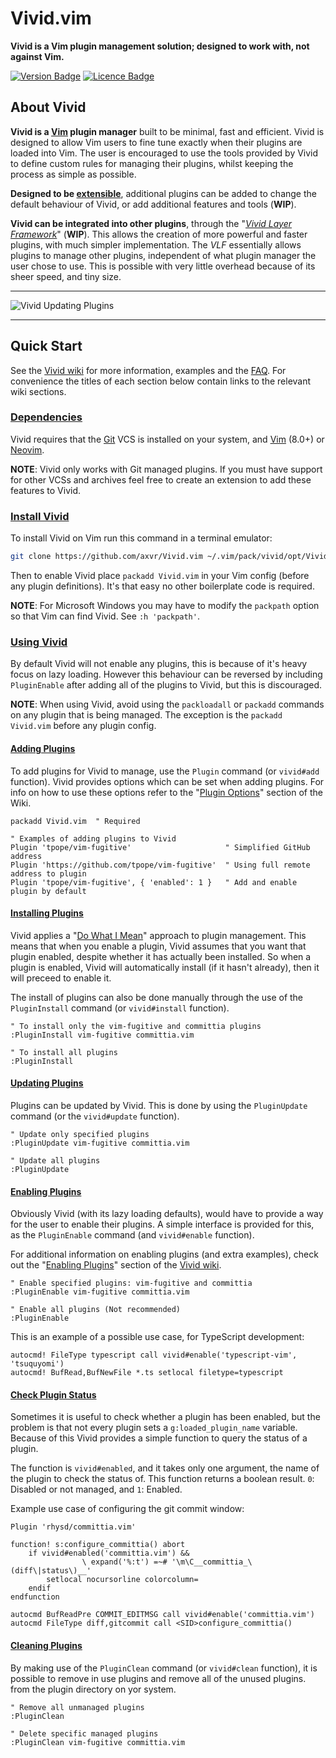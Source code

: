 # Vivid.vim

**Vivid is a Vim plugin management solution; designed to work with, not against
Vim.**

<!-- Badges made using https://shields.io/ -->
[![Version Badge](https://img.shields.io/badge/Version-v1.0.0--alpha.3-brightgreen.svg)](https://github.com/axvr/Vivid.vim/releases)
[![Licence Badge](https://img.shields.io/badge/Licence-MIT-blue.svg)](https://github.com/axvr/Vivid.vim/blob/master/LICENCE)


## About Vivid

**Vivid is a [Vim] plugin manager** built to be minimal, fast and efficient.
Vivid is designed to allow Vim users to fine tune exactly when their plugins are
loaded into Vim. The user is encouraged to use the tools provided by Vivid to
define custom rules for managing their plugins, whilst keeping the process as
simple as possible.

**Designed to be [extensible]()**, additional plugins can be added to change the
default behaviour of Vivid, or add additional features and tools (**WIP**).

**Vivid can be integrated into other plugins**, through the "[*Vivid Layer
Framework*]()" (**WIP**). This allows the creation of more powerful and faster
plugins, with much simpler implementation. The *VLF* essentially allows plugins
to manage other plugins, independent of what plugin manager the user chose to
use. This is possible with very little overhead because of its sheer speed, and
tiny size.


---

![Vivid Updating Plugins](https://github.com/axvr/codedump/raw/master/project-assets/Vivid.vim/vivid-update.png)

---


## Quick Start

See the [Vivid wiki] for more information, examples and the
[FAQ](https://github.com/axvr/Vivid.vim/wiki/FAQ). For convenience the titles of
each section below contain links to the relevant wiki sections.

### [Dependencies](https://github.com/axvr/Vivid.vim/wiki/Installing-Vivid#required-dependencies)

Vivid requires that the [Git](https://git-scm.com) VCS is installed on your
system, and [Vim] \(8.0+\) or [Neovim](https://neovim.io).

**NOTE**: Vivid only works with Git managed plugins. If you must have support
for other VCSs and archives feel free to create an extension to add these
features to Vivid.


### [Install Vivid](https://github.com/axvr/Vivid.vim/wiki/Installing-Vivid#how-to-install-vivid)

To install Vivid on Vim run this command in a terminal emulator:

```sh
git clone https://github.com/axvr/Vivid.vim ~/.vim/pack/vivid/opt/Vivid.vim
```

Then to enable Vivid place `packadd Vivid.vim` in your Vim config (before any
plugin definitions). It's that easy no other boilerplate code is required.

**NOTE**: For Microsoft Windows you may have to modify the `packpath` option so
that Vim can find Vivid. See `:h 'packpath'`.


### [Using Vivid]

By default Vivid will not enable any plugins, this is because of it's heavy
focus on lazy loading. However this behaviour can be reversed by including
`PluginEnable` after adding all of the plugins to Vivid, but this is
discouraged.

**NOTE**: When using Vivid, avoid using the `packloadall` or `packadd` commands
on any plugin that is being managed. The exception is the `packadd Vivid.vim`
before any plugin config.


#### [Adding Plugins](https://github.com/axvr/Vivid.vim/wiki/Managing-Plugins#adding-plugins)

To add plugins for Vivid to manage, use the `Plugin` command (or `vivid#add`
function). Vivid provides options which can be set when adding plugins. For info
on how to use these options refer to the "[Plugin
Options](https://github.com/axvr/Vivid.vim/wiki/Managing-Plugins#plugin-options)"
section of the Wiki.

```vim
packadd Vivid.vim  " Required

" Examples of adding plugins to Vivid
Plugin 'tpope/vim-fugitive'                     " Simplified GitHub address
Plugin 'https://github.com/tpope/vim-fugitive'  " Using full remote address to plugin
Plugin 'tpope/vim-fugitive', { 'enabled': 1 }   " Add and enable plugin by default
```


#### [Installing Plugins](https://github.com/axvr/Vivid.vim/wiki/Managing-Plugins#installing-plugins)

<!-- TODO maybe mention the "Principle of least astonishment" -->
Vivid applies a "[Do What I Mean](https://en.wikipedia.org/wiki/DWIM)" approach
to plugin management. This means that when you enable a plugin, Vivid assumes
that you want that plugin enabled, despite whether it has actually been
installed. So when a plugin is enabled, Vivid will automatically install (if it
hasn't already), then it will preceed to enable it.

The install of plugins can also be done manually through the use of the
`PluginInstall` command (or `vivid#install` function).

```vim
" To install only the vim-fugitive and committia plugins
:PluginInstall vim-fugitive committia.vim

" To install all plugins
:PluginInstall
```


#### [Updating Plugins](https://github.com/axvr/Vivid.vim/wiki/Managing-Plugins#updating-plugins)

Plugins can be updated by Vivid. This is done by using the `PluginUpdate`
command (or the `vivid#update` function).

```vim
" Update only specified plugins
:PluginUpdate vim-fugitive committia.vim

" Update all plugins
:PluginUpdate
```


#### [Enabling Plugins]

Obviously Vivid (with its lazy loading defaults), would have to provide a way
for the user to enable their plugins. A simple interface is provided for this,
as the `PluginEnable` command (and `vivid#enable` function).

For additional information on enabling plugins (and extra examples), check out
the "[Enabling Plugins]" section of the [Vivid wiki].

```vim
" Enable specified plugins: vim-fugitive and committia
:PluginEnable vim-fugitive committia.vim

" Enable all plugins (Not recommended)
:PluginEnable
```

This is an example of a possible use case, for TypeScript development:

```vim
autocmd! FileType typescript call vivid#enable('typescript-vim', 'tsuquyomi')
autocmd! BufRead,BufNewFile *.ts setlocal filetype=typescript
```


#### [Check Plugin Status](https://github.com/axvr/Vivid.vim/wiki/Managing-Plugins#check-plugin-status)

Sometimes it is useful to check whether a plugin has been enabled, but the
problem is that not every plugin sets a `g:loaded_plugin_name` variable. Because
of this Vivid provides a simple function to query the status of a plugin.

The function is `vivid#enabled`, and it takes only one argument, the name of the
plugin to check the status of. This function returns a boolean result. `0`:
Disabled or not managed, and `1`: Enabled.

Example use case of configuring the git commit window:

```vim
Plugin 'rhysd/committia.vim'

function! s:configure_committia() abort
    if vivid#enabled('committia.vim') &&
                \ expand('%:t') =~# '\m\C__committia_\(diff\|status\)__'
        setlocal nocursorline colorcolumn=
    endif
endfunction

autocmd BufReadPre COMMIT_EDITMSG call vivid#enable('committia.vim')
autocmd FileType diff,gitcommit call <SID>configure_committia()
```


#### [Cleaning Plugins](https://github.com/axvr/Vivid.vim/wiki/Managing-Plugins#cleaning-plugins)

By making use of the `PluginClean` command (or `vivid#clean` function), it is
possible to remove in use plugins and remove all of the unused plugins. from the
plugin directory on yor system.

```vim
" Remove all unmanaged plugins
:PluginClean

" Delete specific managed plugins
:PluginClean vim-fugitive committia.vim
```


<!-- Links -->

[Vim]:https://www.vim.org
[Vivid wiki]:https://github.com/axvr/Vivid.vim/wiki
[Using Vivid]:https://github.com/axvr/Vivid.vim/wiki/Managing-Plugins
[Enabling Plugins]:https://github.com/axvr/Vivid.vim/wiki/Managing-Plugins#enabling-plugins
